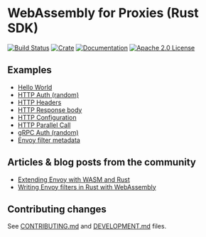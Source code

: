 # WebAssembly for Proxies (Rust SDK)

[![Build Status][build-badge]][build-link]
[![Crate][crate-badge]][crate-link]
[![Documentation][docs-badge]][docs-link]
[![Apache 2.0 License][license-badge]][license-link]

[build-badge]: https://github.com/proxy-wasm/proxy-wasm-rust-sdk/workflows/Rust/badge.svg?branch=main
[build-link]: https://github.com/proxy-wasm/proxy-wasm-rust-sdk/actions?query=workflow%3ARust+branch%3Amain
[crate-badge]: https://img.shields.io/crates/v/proxy-wasm.svg
[crate-link]: https://crates.io/crates/proxy-wasm
[docs-badge]: https://docs.rs/proxy-wasm/badge.svg
[docs-link]: https://docs.rs/proxy-wasm
[license-badge]: https://img.shields.io/github/license/proxy-wasm/proxy-wasm-rust-sdk
[license-link]: https://github.com/proxy-wasm/proxy-wasm-rust-sdk/blob/main/LICENSE

## Examples

- [Hello World](./examples/hello_world/)
- [HTTP Auth (random)](./examples/http_auth_random/)
- [HTTP Headers](./examples/http_headers/)
- [HTTP Response body](./examples/http_body/)
- [HTTP Configuration](./examples/http_config/)
- [HTTP Parallel Call](./examples/http_parallel_call/)
- [gRPC Auth (random)](./examples/grpc_auth_random/)
- [Envoy filter metadata](./examples/envoy_filter_metadata/)

## Articles & blog posts from the community

- [Extending Envoy with WASM and Rust](https://antweiss.com/blog/extending-envoy-with-wasm-and-rust/)
- [Writing Envoy filters in Rust with WebAssembly](https://content.red-badger.com/resources/extending-istio-with-rust-and-webassembly)

## Contributing changes

See [CONTRIBUTING.md](./CONTRIBUTING.md) and [DEVELOPMENT.md](./DEVELOPMENT.md) files.
